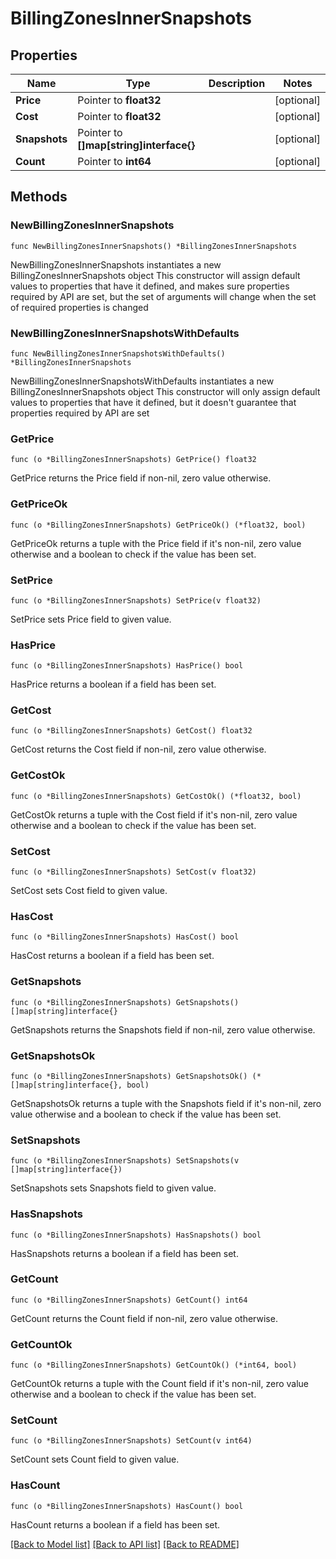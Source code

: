 # BillingZonesInnerSnapshots

## Properties

Name | Type | Description | Notes
------------ | ------------- | ------------- | -------------
**Price** | Pointer to **float32** |  | [optional] 
**Cost** | Pointer to **float32** |  | [optional] 
**Snapshots** | Pointer to **[]map[string]interface{}** |  | [optional] 
**Count** | Pointer to **int64** |  | [optional] 

## Methods

### NewBillingZonesInnerSnapshots

`func NewBillingZonesInnerSnapshots() *BillingZonesInnerSnapshots`

NewBillingZonesInnerSnapshots instantiates a new BillingZonesInnerSnapshots object
This constructor will assign default values to properties that have it defined,
and makes sure properties required by API are set, but the set of arguments
will change when the set of required properties is changed

### NewBillingZonesInnerSnapshotsWithDefaults

`func NewBillingZonesInnerSnapshotsWithDefaults() *BillingZonesInnerSnapshots`

NewBillingZonesInnerSnapshotsWithDefaults instantiates a new BillingZonesInnerSnapshots object
This constructor will only assign default values to properties that have it defined,
but it doesn't guarantee that properties required by API are set

### GetPrice

`func (o *BillingZonesInnerSnapshots) GetPrice() float32`

GetPrice returns the Price field if non-nil, zero value otherwise.

### GetPriceOk

`func (o *BillingZonesInnerSnapshots) GetPriceOk() (*float32, bool)`

GetPriceOk returns a tuple with the Price field if it's non-nil, zero value otherwise
and a boolean to check if the value has been set.

### SetPrice

`func (o *BillingZonesInnerSnapshots) SetPrice(v float32)`

SetPrice sets Price field to given value.

### HasPrice

`func (o *BillingZonesInnerSnapshots) HasPrice() bool`

HasPrice returns a boolean if a field has been set.

### GetCost

`func (o *BillingZonesInnerSnapshots) GetCost() float32`

GetCost returns the Cost field if non-nil, zero value otherwise.

### GetCostOk

`func (o *BillingZonesInnerSnapshots) GetCostOk() (*float32, bool)`

GetCostOk returns a tuple with the Cost field if it's non-nil, zero value otherwise
and a boolean to check if the value has been set.

### SetCost

`func (o *BillingZonesInnerSnapshots) SetCost(v float32)`

SetCost sets Cost field to given value.

### HasCost

`func (o *BillingZonesInnerSnapshots) HasCost() bool`

HasCost returns a boolean if a field has been set.

### GetSnapshots

`func (o *BillingZonesInnerSnapshots) GetSnapshots() []map[string]interface{}`

GetSnapshots returns the Snapshots field if non-nil, zero value otherwise.

### GetSnapshotsOk

`func (o *BillingZonesInnerSnapshots) GetSnapshotsOk() (*[]map[string]interface{}, bool)`

GetSnapshotsOk returns a tuple with the Snapshots field if it's non-nil, zero value otherwise
and a boolean to check if the value has been set.

### SetSnapshots

`func (o *BillingZonesInnerSnapshots) SetSnapshots(v []map[string]interface{})`

SetSnapshots sets Snapshots field to given value.

### HasSnapshots

`func (o *BillingZonesInnerSnapshots) HasSnapshots() bool`

HasSnapshots returns a boolean if a field has been set.

### GetCount

`func (o *BillingZonesInnerSnapshots) GetCount() int64`

GetCount returns the Count field if non-nil, zero value otherwise.

### GetCountOk

`func (o *BillingZonesInnerSnapshots) GetCountOk() (*int64, bool)`

GetCountOk returns a tuple with the Count field if it's non-nil, zero value otherwise
and a boolean to check if the value has been set.

### SetCount

`func (o *BillingZonesInnerSnapshots) SetCount(v int64)`

SetCount sets Count field to given value.

### HasCount

`func (o *BillingZonesInnerSnapshots) HasCount() bool`

HasCount returns a boolean if a field has been set.


[[Back to Model list]](../README.md#documentation-for-models) [[Back to API list]](../README.md#documentation-for-api-endpoints) [[Back to README]](../README.md)


